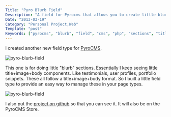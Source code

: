 ```yaml
---
Title: "Pyro Blurb Field"
Description: "A field for Pyrocms that allows you to create little blurbs in a list"
Date: "2013-03-19"
Category: "Personal Project,Web"
Template: "post"
Keywords: ["pyrocms", "blurb", "field", "cms", "php", "sections", "title", "link", "website", "body", "content", "text"]
---
```


I created another new field type for [PyroCMS](http://pyrocms.com "PyroCMS Website").

<div class="center">
  <img alt="pyro-blurb-field" src="https://ohdoylerules.com/images/Screen-Shot-2013-03-13-at-3.38.39-PM.png" >
</div>

This one is for doing little "blurb" sections. Essentially I keep seeing little title+image+body components. Like testimonials, user profiles, portfolio snippets. These all follow a title+image+body format. So I built a little field type to provide an easy way to manage these in your page types.

<div class="center">
  <img alt="pyro-blurb-field" src="https://ohdoylerules.com/images/Screen-Shot-2013-03-13-at-3.38.21-PM.png" >
</div>

I also put the [project on github](https://github.com/james2doyle/pyro-blurb-field "pyro-blurb field github") so that you can see it. It will also be on the PyroCMS Store.
